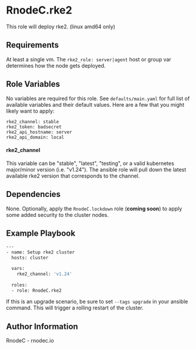 RnodeC.rke2
=========

This role will deploy rke2.  (linux amd64 only) 

Requirements
------------

At least a single vm.  The `rke2_role: server|agent` host or group var determines how the node gets deployed.  

Role Variables
--------------

No variables are required for this role.  See `defaults/main.yaml` for full list of available variables and their default values.  Here are a few that you might likely want to apply:

```
rke2_channel: stable
rke2_token: badsecret 
rke2_api_hostname: server
rke2_api_domain: local
```

#### rke2_channel 

This variable can be "stable", "latest", "testing", or a valid kubernetes major/minor version (i.e. "v1.24").  The ansible role will pull down the latest available rke2 version that corresponds to the channel.  

Dependencies
------------
None.  Optionally, apply the `RnodeC.lockdown` role (**coming soon**) to apply some added security to the cluster nodes.  

Example Playbook
----------------

```bash
---
- name: Setup rke2 cluster
  hosts: cluster

  vars: 
    rke2_channel: 'v1.24'
  
  roles:
  - role: RnodeC.rke2 
```

If this is an upgrade scenario, be sure to set `--tags upgrade` in your ansible command. This will trigger a rolling restart of the cluster.  


Author Information
------------------

RnodeC - rnodec.io 